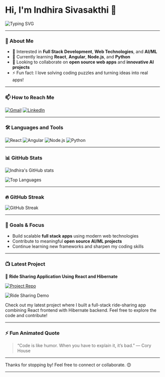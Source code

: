 <!--
  Hi there 👋 I'm Indhira Sivasakthi
-->

# Hi, I'm Indhira Sivasakthi 👋

![Typing SVG](https://readme-typing-svg.demolab.com?font=Fira+Code&size=28&pause=1000&color=00F7FF&background=00000000&width=440&lines=Full+Stack+Developer;Web+Technologies+Enthusiast;AI%2FML+Explorer;Coding+Puzzle+Solver)

---

### 🚀 About Me

- 👀 Interested in **Full Stack Development**, **Web Technologies**, and **AI/ML**
- 🌱 Currently learning **React**, **Angular**, **Node.js**, and **Python**
- 💞️ Looking to collaborate on **open source web apps** and **innovative AI projects**
- ⚡ Fun fact: I love solving coding puzzles and turning ideas into real apps!

---

### 📫 How to Reach Me

[![Gmail](https://img.shields.io/badge/-sivasakthiindhira@gmail.com-c14438?style=flat&logo=Gmail&logoColor=white)](mailto:sivasakthiindhira@gmail.com)
[![LinkedIn](https://img.shields.io/badge/-Indhira-blue?style=flat&logo=Linkedin&logoColor=white&link=https://www.linkedin.com/in/indhira-siva-sakthi-b50209334/)](https://www.linkedin.com/in/indhira-siva-sakthi-b50209334/)

---

### 🛠️ Languages and Tools

![React](https://img.shields.io/badge/React-20232A?style=for-the-badge&logo=react&logoColor=61DAFB)
![Angular](https://img.shields.io/badge/Angular-DD0031?style=for-the-badge&logo=angular&logoColor=white)
![Node.js](https://img.shields.io/badge/Node.js-43853D?style=for-the-badge&logo=node.js&logoColor=white)
![Python](https://img.shields.io/badge/Python-3776AB?style=for-the-badge&logo=python&logoColor=white)

---

### 📊 GitHub Stats

![Indhira's GitHub stats](https://github-readme-stats.vercel.app/api?username=IndhiraSivasakthi&show_icons=true&theme=radical&count_private=true)

![Top Languages](https://github-readme-stats.vercel.app/api/top-langs/?username=IndhiraSivasakthi&layout=compact&theme=radical)

---

### 🔥 GitHub Streak

![GitHub Streak](https://github-readme-streak-stats.herokuapp.com/?user=IndhiraSivasakthi&theme=radical)

---

### 🎯 Goals & Focus

- Build scalable **full stack apps** using modern web technologies
- Contribute to meaningful **open source AI/ML projects**
- Continue learning new frameworks and sharpen my coding skills

---

### 📺 Latest Project

🚗 **Ride Sharing Application Using React and Hibernate**

[![Project Repo](https://img.shields.io/badge/View%20Code-GitHub-blue?style=for-the-badge&logo=github)](https://github.com/IndhiraSivasakthi/Ride-Sharing-Application-Using-React-and-Hibernate)

![Ride Sharing Demo](https://media.giphy.com/media/l0MYt5jPR6QX5pnqM/giphy.gif)

Check out my latest project where I built a full-stack ride-sharing app combining React frontend with Hibernate backend. Feel free to explore the code and contribute!

---

### ⚡ Fun Animated Quote

> “Code is like humor. When you have to explain it, it’s bad.” — Cory House

---

Thanks for stopping by! Feel free to connect or collaborate. 😊

---

<!--
You can generate your own profile README here:
https://rahuldkjain.github.io/gh-profile-readme-generator/
-->

